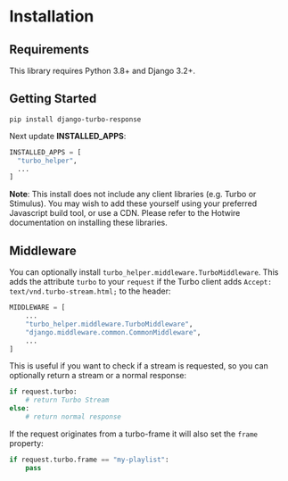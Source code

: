 # Installation

## Requirements

This library requires Python 3.8+ and Django 3.2+.

## Getting Started

```shell
pip install django-turbo-response
```

Next update **INSTALLED_APPS**:

```python
INSTALLED_APPS = [
  "turbo_helper",
  ...
]
```

**Note**: This install does not include any client libraries (e.g. Turbo or Stimulus). You may wish to add these yourself using your preferred Javascript build tool, or use a CDN. Please refer to the Hotwire documentation on installing these libraries.

## Middleware

You can optionally install `turbo_helper.middleware.TurboMiddleware`. This adds the attribute `turbo` to your `request` if the Turbo client adds `Accept: text/vnd.turbo-stream.html;` to the header:

```python
MIDDLEWARE = [
    ...
    "turbo_helper.middleware.TurboMiddleware",
    "django.middleware.common.CommonMiddleware",
    ...
]
```

This is useful if you want to check if a stream is requested, so you can optionally return a stream or a normal response:

```python
if request.turbo:
    # return Turbo Stream
else:
    # return normal response
```

If the request originates from a turbo-frame it will also set the `frame` property:

```python
if request.turbo.frame == "my-playlist":
    pass
```
